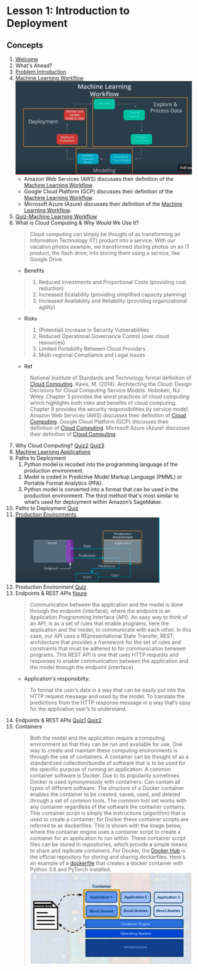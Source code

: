 # Lesson 1: Introduction to Deployment

## Concepts

1. [Welcome](https://www.youtube.com/watch?v=jQ2IZzga8Nw)
1. What's Ahead?
1. [Problem Introduction](https://www.youtube.com/watch?time_continue=19&v=-ZtVV7RvGYY)
1. [Machine Learning Workflow](https://www.youtube.com/watch?time_continue=2&v=ku_96X6TZas)
![workflow](images/workflow.png)	
	* Amazon Web Services (AWS) discusses their definition of the [Machine Learning Workflow](https://docs.aws.amazon.com/sagemaker/latest/dg/how-it-works-mlconcepts.html).
	* Google Cloud Platform (GCP) discusses their definition of the [Machine Learning Workflow](https://cloud.google.com/ml-engine/docs/tensorflow/ml-solutions-overview).
	* Microsoft Azure (Azure) discusses their definition of the [Machine Learning Workflow](https://docs.microsoft.com/en-us/azure/machine-learning/service/overview-what-is-azure-ml).
1. [Quiz-Machine Learning Workflow](images/quiz1.png)
1. What is Cloud Computing & Why Would We Use It?
	> Cloud computing can simply be thought of as transforming an Information Technology (IT) product into a service. With our vacation photos example, we transformed storing photos on an IT product, the flash drive; into storing them using a service, like Google Drive.
	* Benefits
	> 1. Reduced Investments and Proportional Costs (providing cost reduction)
	> 1. Increased Scalability (providing simplified capacity planning)
	> 1. Increased Availability and Reliability (providing organizational agility)
	* Risks
	> 1. (Potential) Increase in Security Vulnerabilities 
	> 1. Reduced Operational Governance Control (over cloud resources)
	> 1. Limited Portability Between Cloud Providers
	> 1. Multi-regional Compliance and Legal Issues
	* Ref
	> National Institute of Standards and Technology formal definition of [Cloud Computing](https://csrc.nist.gov/publications/detail/sp/800-145/final).
	> Kavis, M. (2014). Architecting the Cloud: Design Decisions for Cloud Computing Service Models. Hoboken, NJ: Wiley. Chapter 3 provides the worst practices of cloud computing which highlights both risks and benefits of cloud computing. Chapter 9 provides the security responsibilities by service model.
	> Amazon Web Services (AWS) discusses their definition of [Cloud Computing](https://aws.amazon.com/what-is-cloud-computing/).
	> Google Cloud Platform (GCP) discusses their definition of [Cloud Computing](https://cloud.google.com/what-is-cloud-computing/).
	> Microsoft Azure (Azure) discusses their definition of [Cloud Computing](https://azure.microsoft.com/en-us/overview/what-is-cloud-computing/).
1. Why Cloud Computing? [Quiz2](images/quiz2.png) [Quiz3](images/quiz3.png)
1. [Machine Learning Applications](https://www.youtube.com/watch?time_continue=25&v=Q4rgQo6ofoc)
1. Paths to Deployment
	1. Python model is recoded into the programming language of the production environment.
 	1. Model is coded in Predictive Model Markup Language (PMML) or Portable Format Analytics (PFA).
 	1. Python model is converted into a format that can be used in the production environment. The third method that's most similar to what’s used for deployment within Amazon’s SageMaker.
1. Paths to Deployment [Quiz](images/quiz4.png)
1. [Production Environments](https://www.youtube.com/watch?time_continue=19&v=BH23Me3bbF4)  
	![Production Environment](images/production.png)
1. Production Environment [Quiz](images/quiz5.png)
1. Endpoints & REST APIs [figure](images/endpoint.png)
	> Communication between the application and the model is done through the endpoint (interface), where the endpoint is an Application Programming Interface (API).
	> An easy way to think of an API, is as a set of rules that enable programs, here the application and the model, to communicate with each other.
	> In this case, our API uses a REpresentational State Transfer, REST, architecture that provides a framework for the set of rules and constraints that must be adhered to for communication between programs.
	> This REST API is one that uses HTTP requests and responses to enable communication between the application and the model through the endpoint (interface).
	* Application's responsibilty:
	> To format the user’s data in a way that can be easily put into the HTTP request message and used by the model.
	> To translate the predictions from the HTTP response message in a way that’s easy for the application user’s to understand.
1. Endpoints & REST APIs [Quiz1](images/quiz6.png) [Quiz2](images/quiz7.png)
1. Containers
	> Both the model and the application require a computing environment so that they can be run and available for use. One way to create and maintain these computing environments is through the use of containers.
	> A container can be thought of as a standardized collection/bundle of software that is to be used for the specific purpose of running an application.
	> A common container software is Docker. Due to its popularity sometimes Docker is used synonymously with containers.
	> Can contain all types of different software.
	> The structure of a Docker container enables the container to be created, saved, used, and deleted through a set of common tools.
	> The common tool set works with any container regardless of the software the container contains.
	> This container script is simply the instructions (algorithm) that is used to create a container; for Docker these container scripts are referred to as dockerfiles.
	> This is shown with the image below, where the container engine uses a container script to create a container for an application to run within. These container script files can be stored in repositories, which provide a simple means to share and replicate containers. For Docker, the [Docker Hub](https://hub.docker.com/explore/) is the official repository for storing and sharing dockerfiles. Here's an example of a [dockerfile](https://github.com/pytorch/pytorch/blob/master/docker/pytorch/Dockerfile) that creates a docker container with Python 3.6 and PyTorch installed.
		![Container](images/container.png)



